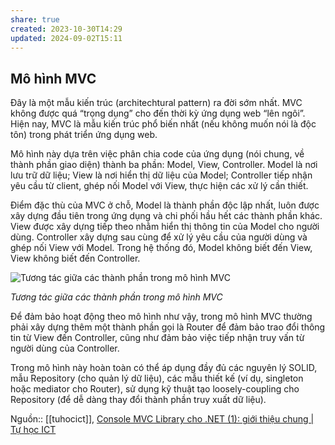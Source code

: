 ```yaml
---
share: true
created: 2023-10-30T14:29
updated: 2024-09-02T15:11
---
```

## Mô hình MVC

Đây là một mẫu kiến trúc (architechtural pattern) ra đời sớm nhất. MVC không được quá “trọng dụng” cho đến thời kỳ ứng dụng web “lên ngôi”. Hiện nay, MVC là mẫu kiến trúc phổ biến nhất (nếu không muốn nói là độc tôn) trong phát triển ứng dụng web.

Mô hình này dựa trên việc phân chia code của ứng dụng (nói chung, về thành phần giao diện) thành ba phần: Model, View, Controller. Model là nơi lưu trữ dữ liệu; View là nơi hiển thị dữ liệu của Model; Controller tiếp nhận yêu cầu từ client, ghép nối Model với View, thực hiện các xử lý cần thiết.

Điểm đặc thù của MVC ở chỗ, Model là thành phần độc lập nhất, luôn được xây dựng đầu tiên trong ứng dụng và chi phối hầu hết các thành phần khác. View được xây dựng tiếp theo nhằm hiển thị thông tin của Model cho người dùng. Controller xây dựng sau cùng để xử lý yêu cầu của người dùng và ghép nối View với Model. Trong hệ thống đó, Model không biết đến View, View không biết đến Controller.

![Tương tác giữa các thành phần trong mô hình MVC](https://tuhocict.com/wp-content/uploads/2019/04/mvc-model.png)

_Tương tác giữa các thành phần trong mô hình MVC_

Để đảm bảo hoạt động theo mô hình như vậy, trong mô hình MVC thường phải xây dựng thêm một thành phần gọi là Router để đảm bảo trao đổi thông tin từ View đến Controller, cũng như đảm bảo việc tiếp nhận truy vấn từ người dùng của Controller.

Trong mô hình này hoàn toàn có thể áp dụng đầy đủ các nguyên lý SOLID, mẫu Repository (cho quản lý dữ liệu), các mẫu thiết kế (ví dụ, singleton hoặc mediator cho Router), sử dụng kỹ thuật tạo loosely-coupling cho Repository (để dễ dàng thay đổi thành phần truy xuất dữ liệu).

Nguồn:: [[tuhocict]], [Console MVC Library cho .NET (1): giới thiệu chung | Tự học ICT](https://tuhocict.com/net-console-mvc-library-1/)
